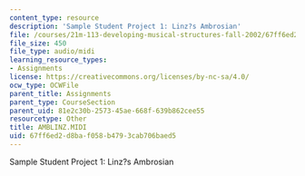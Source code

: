 ```yaml
---
content_type: resource
description: 'Sample Student Project 1: Linz?s Ambrosian'
file: /courses/21m-113-developing-musical-structures-fall-2002/67ff6ed2d8baf058b4793cab706baed5_AMBLINZ.MIDI
file_size: 450
file_type: audio/midi
learning_resource_types:
- Assignments
license: https://creativecommons.org/licenses/by-nc-sa/4.0/
ocw_type: OCWFile
parent_title: Assignments
parent_type: CourseSection
parent_uid: 81e2c30b-2573-45ae-668f-639b862cee55
resourcetype: Other
title: AMBLINZ.MIDI
uid: 67ff6ed2-d8ba-f058-b479-3cab706baed5
---
```

Sample Student Project 1: Linz?s Ambrosian